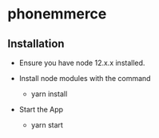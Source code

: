 
# phonemmerce

## Installation
 * Ensure you have node 12.x.x installed.
 
 * Install node modules with the command
 
   * yarn install
   
 * Start the App
 
   * yarn start
